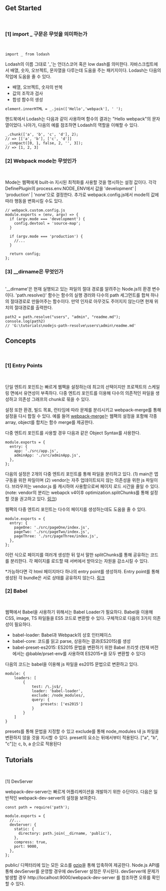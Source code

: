 ## Get Started
<br/>

### [1] import _ 구문은 무엇을 의미하는가 
<br/>

```
import _ from lodash
```

Lodash의 이름 그대로 '_'는 언더스코어 혹은 low dash를 의미한다. 자바스크립트에서 배열, 숫자, 오브젝트, 문자열을 다루는데 도움을 주는 패키지이다. Lodash는 다음의 작업에 도움을 줄 수 있다.

- 배열, 오브젝트, 숫자의 반복
- 값의 조작과 검사
- 합성 함수의 생성 

```
element.innerHTML = _.join(['Hello','webpack'], ' ');
```
핸드북에서 Lodash는 다음과 같이 사용하며 함수의 결과는 "Hello webpack"의 문자열이었다. 나아가, 다음의 예를 참조하면 Lodash의 역할을 이해할 수 있다.

```
_.chunk(['a', 'b', 'c', 'd'], 2);
// => [['a', 'b'], ['c', 'd']]
_.compact([0, 1, false, 2, '', 3]);
// => [1, 2, 3]
```

### [2] Webpack mode는 무엇인가
<br/>

Mode는 웹팩에게 built-in 지시된 최적화를 사용할 것을 명시하는 설정 값이다. 각각 DefinePlugin의 process.env.NODE_ENV에서 값을 'development' | 'production' | 'none'으로 결정한다. 추가로
webpack.config.js에서 mode의 값에 따라 행동을 변화시킬 수도 있다.

```
// webpack.custom.config.js
module.exports = (env, argv) => {
  if (argv.mode === 'development') {
    config.devtool = 'source-map';
  }

  if (argv.mode === 'production') {
    //...
  }

  return config;
};
```

### [3] __dirname은 무엇인가
<br/>
'__dirname'은 현재 실행되고 있는 파일의 절대 경로를 알려주는 Node.js의 환경 변수이다. 'path.resolve()' 함수는 함수의 실행 경러와 다수의 path 세그먼트를 합쳐 하나의 절대경로로 만들어주는 함수이다. 만약 인자로 아무것도 주어지지 않는다면 현재 위치의 절대경로를 출력한다.

```
path2 = path.resolve("users", "admin", "readme.md");
console.log(path2)
// 'G:\tutorials\nodejs-path-resolve\users\admin\readme.md'
```

## Concepts
<br/>

### [1] Entry Points
<br/>

단일 엔트리 포인트는 빠르게 웹팩을 설정하는데 최고의 선택이지만 프로젝트의 스케일링 면에서 유연성이 부족하다. 다중 엔트리 포인트를 이용해 다수의 의존적인 파일을 생성하고 의존성 그래프의 chunk로 묶을 수 있다.

설정 또한 환경, 빌드 목표, 런타임에 따라 문제를 분리시키고 webpack-merge를 통해 설정을 다시 합칠 수 있다. 예를 들어 [webpack-merge](https://github.com/survivejs/webpack-merge)는 웹팩의 설정을 포함해 각종 array, object를 합치는 함수 merge를 제공한다.

다중 엔트리 포인트를 사용할 경우 다음과 같은 Object Syntax를 사용한다.

```
module.exports = {
  entry: {
    app: './src/app.js',
    adminApp: './src/adminApp.js',
  },
};
```

다음의 설정은 2개의 다중 엔트리 포인트를 통해 파일을 분리하고 있다. (1) main은 앱 구동을 위한 파일이며 (2) vendor는 자주 업데이트되지 않는 의존성을 위한 js 파일이다. 브라우저는 vendor.js 를 캐시하여 사용함으로써 페이지 로드 시간을 줄일 수 있다. (note: vendor의 분리는 webapck v4이후 optimization.splitChunks를 통해 설정할 것을 권고하고 있다. [링크](https://webpack.js.org/concepts/entry-points/#separate-app-and-vendor-entries))

웹팩의 다중 엔트리 포인트는 다수의 페이지를 생성하는데도 도움을 줄 수 있다.

```
module.exports = {
  entry: {
    pageOne: './src/pageOne/index.js',
    pageTwo: './src/pageTwo/index.js',
    pageThree: './src/pageThree/index.js',
  },
};
```

이런 식으로 페이지를 여러개 생성한 뒤 앞서 말한 splitChunks를 통해 공유하는 코드를 분리한다. 각 페이지를 로드할 때 서버에서 받아오는 자원을 감소시킬 수 있다.

*가능하다면 각 html 페이지마다 하나의 entry point를 생성하자. Entry point를 통해 생성된 각 bundle은 서로 상태를 공유하지 않는다. [링크](https://bundlers.tooling.report/code-splitting/multi-entry/#webpack) 

### [2] Babel
<br/>

웹팩에서 Babel을 사용하기 위해서는 Babel Loader가 필요하다. Babel을 이용해 CSS, image, TS 파일들을 ES5 코드로 변환할 수 있다. 구체적으로 다음의 3가지 의존성이 필요하다.

- babel-loader: Babel과 Webpack의 상호 인터페이스
- babel-core: 코드를 읽고 parse, 상응하는 결과(ES2015)를 생성
- babel-preset-es2015: ES2015 문법을 변환하기 위한 Babel 프리셋 (현재 버전에서는 @bable/prset-env를 사용하여 ES2015+을 모두 변환할 수 있다)

다음의 코드는 babel을 이용해 js 파일을 es2015 문법으로 변환하고 있다.
```
module: {
    loaders: [
        {
            test: /\.js$/,
            loader: 'babel-loader',
            exclude: /node_modules/,
            query: {
                presets: ['es2015']
            }
        }
    ]
}
```
presets를 통해 문법을 지정할 수 있고 exclude를 통해 node_modules 내 js 파일을 변환하지 않을 것을 지시할 수 있다. preset의 요소는 뒤에서부터 적용된다. ["a", "b", "c"]는 c, b, a 순으로 적용된다

## Tutorials
<br/>

[1] DevServer

webpack-dev-server는 빠르게 어플리케이션을 개발하기 위한 수단이다. 다음은 일반적인 webpack-dev-server의 설정을 보여준다.

```
const path = require('path');

module.exports = {
  //...
  devServer: {
    static: {
      directory: path.join(__dirname, 'public'),
    },
    compress: true,
    port: 9000,
  },
};
```

public/ 디렉터리에 있는 모든 요소를 [gzip](https://git.savannah.gnu.org/cgit/gzip.git)을 통해 압축하여 제공한다. Node.js API를 통해 devServer를 운영할 경우에 devServer 설정은 무시된다. devServer에 문제가 발생할 경우 http://localhost:9000/webpack-dev-server 를 참조하면 오류를 확인할 수 있다. 